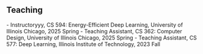 <h1 id="teaching"></h1>

<h2>Teaching</h2>
- Instructoryyy, CS 594: Energy-Efficient Deep Learning, University of Illinois Chicago, 2025 Spring
- Teaching Assistant, CS 362: Computer Design, University of Illinois Chicago, 2025 Spring
- Teaching Assistant, CS 577: Deep Learning, Illinois Institute of Technology, 2023 Fall
